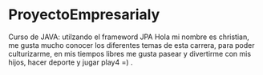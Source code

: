 # ProyectoEmpresarialy 
Curso de JAVA: utilzando el frameword JPA 
Hola mi nombre es christian, me gusta mucho conocer los diferentes temas de esta carrera, para poder culturizarme, en mis tiempos libres me gusta pasear y divertirme con mis hijos, hacer deporte y jugar play4 =) . 
